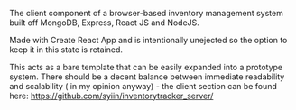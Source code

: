 The client component of a browser-based inventory management system built off MongoDB, Express, React JS and NodeJS. 

Made with Create React App and is intentionally unejected so the option to keep it in this state is retained. 

This acts as a bare template that can be easily expanded into a prototype system. There should be a decent balance between immediate readability and scalability ( in my opinion anyway) - the client section can be found here: https://github.com/syiin/inventorytracker_server/
